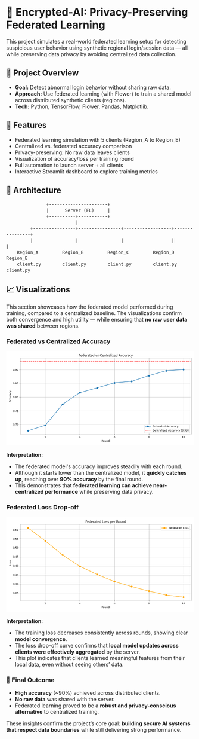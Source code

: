 # 🔐 Encrypted-AI: Privacy-Preserving Federated Learning

This project simulates a real-world federated learning setup for detecting suspicious user behavior using synthetic regional login/session data — all while preserving data privacy by avoiding centralized data collection.



## 🚀 Project Overview

- **Goal:** Detect abnormal login behavior without sharing raw data.
- **Approach:** Use federated learning (with Flower) to train a shared model across distributed synthetic clients (regions).
- **Tech:** Python, TensorFlow, Flower, Pandas, Matplotlib.



## 🧠 Features

-  Federated learning simulation with 5 clients (Region_A to Region_E)
-  Centralized vs. federated accuracy comparison
-  Privacy-preserving: No raw data leaves clients
-  Visualization of accuracy/loss per training round
-  Full automation to launch server + all clients
-  Interactive Streamlit dashboard to explore training metrics



## 🧪 Architecture

```plaintext
               +----------------------+
               |      Server (FL)     |
               +----------+-----------+
                          |
         +----------------+----------------+------------------+----------------+
         |                |                |                  |                |
    Region_A         Region_B         Region_C         Region_D         Region_E
    client.py        client.py        client.py        client.py        client.py
```


## 📈 Visualizations

This section showcases how the federated model performed during training, compared to a centralized baseline. The visualizations confirm both convergence and high utility — while ensuring that **no raw user data was shared** between regions.



###  Federated vs Centralized Accuracy

![Accuracy Comparison](visualizations/federated_vs_centralized_accuracy.png)

**Interpretation:**

- The federated model's accuracy improves steadily with each round.
- Although it starts lower than the centralized model, it **quickly catches up**, reaching over **90% accuracy** by the final round.
- This demonstrates that **federated learning can achieve near-centralized performance** while preserving data privacy.



###  Federated Loss Drop-off

![Loss per Round](visualizations/federated_loss_plot.png)

**Interpretation:**

- The training loss decreases consistently across rounds, showing clear **model convergence**.
- The loss drop-off curve confirms that **local model updates across clients were effectively aggregated** by the server.
- This plot indicates that clients learned meaningful features from their local data, even without seeing others’ data.



### 🎯 Final Outcome

- **High accuracy** (~90%) achieved across distributed clients.
- **No raw data** was shared with the server.
- Federated learning proved to be a **robust and privacy-conscious alternative** to centralized training.

These insights confirm the project’s core goal: **building secure AI systems that respect data boundaries** while still delivering strong performance.


